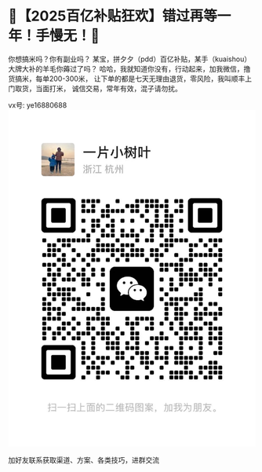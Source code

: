 # 🚨【2025百亿补贴狂欢】错过再等一年！手慢无！🚨

你想搞米吗？你有副业吗？
某宝，拼夕夕（pdd）百亿补贴，某手（kuaishou）大牌大补的羊毛你薅过了吗？
哈哈，我就知道你没有，行动起来，加我微信，撸货搞米，每单200-300米，
让下单的都是七天无理由退货，零风险，我叫顺丰上门取货，当面打米，
诚信交易，常年有效，混子请勿扰。

vx号: ye16880688 
![](我的微信二维码.jpg)

加好友联系获取渠道、方案、各类技巧，进群交流
